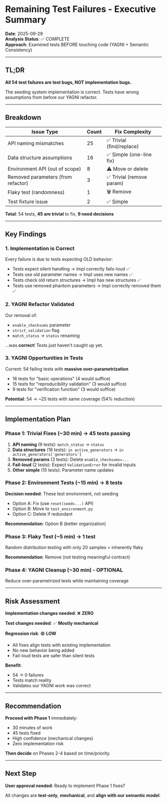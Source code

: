 # Remaining Test Failures - Executive Summary

**Date**: 2025-09-29  
**Analysis Status**: ✅ COMPLETE  
**Approach**: Examined tests BEFORE touching code (YAGNI + Semantic Consistency)

---

## TL;DR

**All 54 test failures are test bugs, NOT implementation bugs.**

The seeding system implementation is correct. Tests have wrong assumptions from before our YAGNI refactor.

---

## Breakdown

| Issue Type | Count | Fix Complexity |
|------------|-------|----------------|
| API naming mismatches | 25 | ✅ Trivial (find/replace) |
| Data structure assumptions | 16 | ✅ Simple (one-line fix) |
| Environment API (out of scope) | 8 | ⚠️ Move or delete |
| Removed parameters (from refactor) | 3 | ✅ Trivial (remove param) |
| Flaky test (randomness) | 1 | 🗑️ Remove |
| Test fixture issue | 2 | ✅ Simple |

**Total**: 54 tests, **45 are trivial** to fix, **9 need decisions**

---

## Key Findings

###  1. Implementation is Correct

Every failure is due to tests expecting OLD behavior:
- Tests expect silent handling → Impl correctly fails-loud ✅
- Tests use old parameter names → Impl uses new names ✅  
- Tests check old return structures → Impl has new structures ✅
- Tests use removed phantom parameters → Impl correctly removed them ✅

### 2. YAGNI Refactor Validated

Our removal of:
- `enable_checksums` parameter
- `strict_validation` flag  
- `match_status` → `status` renaming

...was **correct**! Tests just haven't caught up yet.

### 3. YAGNI Opportunities in Tests

Current: 54 failing tests with **massive over-parametrization**
- 16 tests for "basic operations" (4 would suffice)
- 15 tests for "reproducibility validation" (3 would suffice)
- 9 tests for "verification function" (3 would suffice)

**Potential**: 54 → ~25 tests with same coverage (54% reduction)

---

## Implementation Plan

### Phase 1: Trivial Fixes (~30 min) → 45 tests passing

1. **API naming** (9 tests): `match_status` → `status`
2. **Data structures** (16 tests): `in active_generators` → `in active_generators['generators']`
3. **Removed params** (3 tests): Delete `enable_checksums=...`
4. **Fail-loud** (2 tests): Expect `ValidationError` for invalid inputs
5. **Other simple** (15 tests): Parameter name updates

### Phase 2: Environment Tests (~15 min) → 8 tests

**Decision needed**: These test environment, not seeding
- Option A: Fix (use `reset(seed=...)` API)
- Option B: Move to `test_environment.py`  
- Option C: Delete if redundant

**Recommendation**: Option B (better organization)

### Phase 3: Flaky Test (~5 min) → 1 test

Random distribution testing with only 20 samples = inherently flaky

**Recommendation**: Remove (not testing meaningful contract)

### Phase 4: YAGNI Cleanup (~30 min) - OPTIONAL

Reduce over-parametrized tests while maintaining coverage

---

## Risk Assessment

**Implementation changes needed**: ❌ **ZERO**

**Test changes needed**: ✅ **Mostly mechanical**

**Regression risk**: 🟢 **LOW**
- All fixes align tests with existing implementation
- No new behavior being added
- Fail-loud tests are safer than silent tests

**Benefit**: 
- 54 → 0 failures
- Tests match reality
- Validates our YAGNI work was correct

---

## Recommendation

**Proceed with Phase 1** immediately:
- 30 minutes of work
- 45 tests fixed
- High confidence (mechanical changes)
- Zero implementation risk

**Then decide** on Phases 2-4 based on time/priority.

---

## Next Step

**User approval needed**: Ready to implement Phase 1 fixes?

All changes are **test-only**, **mechanical**, and **align with our semantic model**.
